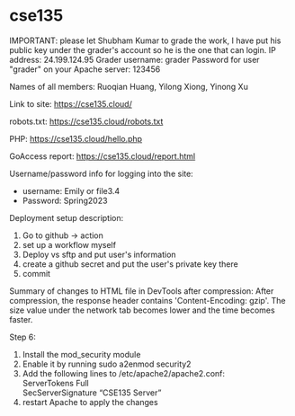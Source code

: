 # cse135

IMPORTANT: please let Shubham Kumar to grade the work, I have put his public key under the grader's account so he is the one that can login.
IP address: 24.199.124.95
Grader username: grader
Password for user "grader" on your Apache server: 123456

Names of all members: Ruoqian Huang, Yilong Xiong, Yinong Xu

Link to site: https://cse135.cloud/

robots.txt: https://cse135.cloud/robots.txt

PHP: https://cse135.cloud/hello.php

GoAccess report: https://cse135.cloud/report.html

Username/password info for logging into the site:

- username: Emily or file3.4
- Password: Spring2023

Deployment setup description:

1. Go to github -> action
2. set up a workflow myself
3. Deploy vs sftp and put user's information
4. create a github secret and put the user's private key there
5. commit

Summary of changes to HTML file in DevTools after compression:
After compression, the response header contains 'Content-Encoding: gzip'. The size value under the network tab becomes lower and the time becomes faster.

Step 6:

1. Install the mod_security module
2. Enable it by running sudo a2enmod security2
3. Add the following lines to /etc/apache2/apache2.conf:\
   ServerTokens Full\
   SecServerSignature “CSE135 Server”
4. restart Apache to apply the changes
